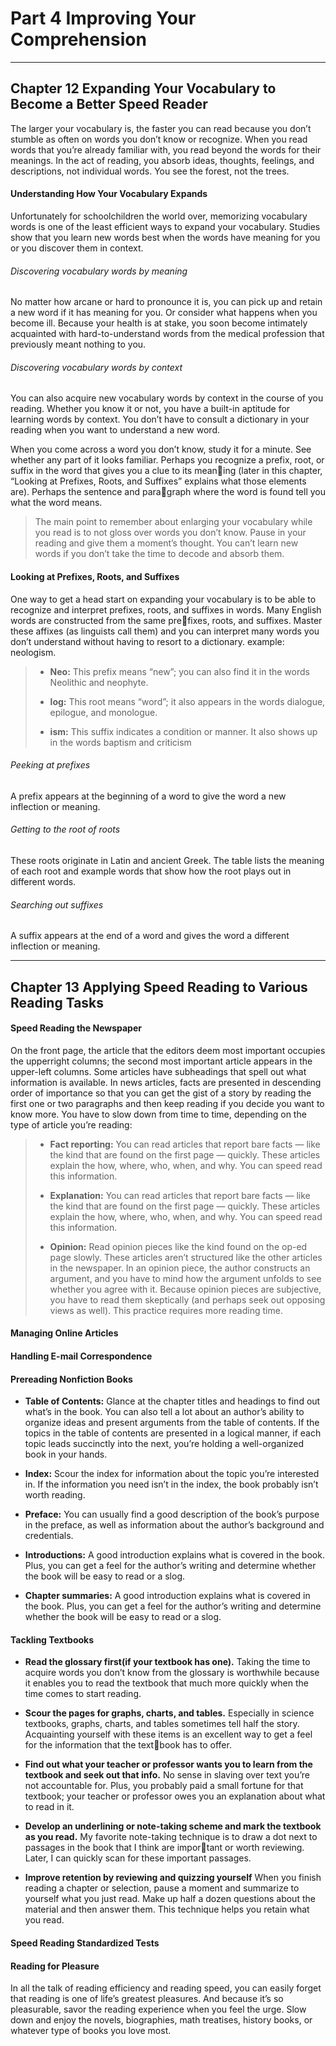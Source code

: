 # Part 4 Improving Your Comprehension

---

## Chapter 12 Expanding Your Vocabulary to Become a Better Speed Reader

The larger your vocabulary is, the faster you can read because you don’t stumble as often on words you don’t know or recognize. When you read words that you’re already familiar with, you read beyond the words for their meanings. In the act of reading, you absorb ideas, thoughts, feelings, and descriptions, not individual words. You see the forest, not the trees.

#### Understanding How Your Vocabulary Expands

Unfortunately for schoolchildren the world over, memorizing vocabulary words is one of the least efficient ways to expand your vocabulary. Studies show that you learn new words best when the words have meaning for you or you discover them in context.

###### Discovering vocabulary words by meaning

No matter how arcane or hard to pronounce it is, you can pick up and retain a new word if it has meaning for you. Or consider what happens when you become ill. Because your health is at stake, you soon become intimately acquainted with hard-to-understand words from the medical profession that previously meant nothing to you.

###### Discovering vocabulary words by context

You can also acquire new vocabulary words by context in the course of you reading. Whether you know it or not, you have a built-in aptitude for learning words by context. You don’t have to consult a dictionary in your reading when you want to understand a new word.

When you come across a word you don’t know, study it for a minute. See whether any part of it looks familiar. Perhaps you recognize a prefix, root, or suffix in the word that gives you a clue to its meaning (later in this chapter, “Looking at Prefixes, Roots, and Suffixes” explains what those elements are). Perhaps the sentence and paragraph where the word is found tell you what the word means.

> The main point to remember about enlarging your vocabulary while you read is to not gloss over words you don’t know. Pause in your reading and give them a moment’s thought. You can’t learn new words if you don’t take the time to decode and absorb them.

#### Looking at Prefixes, Roots, and Suffixes

One way to get a head start on expanding your vocabulary is to be able to recognize and interpret prefixes, roots, and suffixes in words. Many English words are constructed from the same prefixes, roots, and suffixes. Master these affixes (as linguists call them) and you can interpret many words you don’t understand without having to resort to a dictionary. example: neologism.

> - **Neo:** This prefix means “new”; you can also find it in the words Neolithic and neophyte.
> 
> - **log:** This root means “word”; it also appears in the words dialogue, epilogue, and monologue.
> 
> - **ism:** This suffix indicates a condition or manner. It also shows up in the words baptism and criticism

###### Peeking at prefixes

A prefix appears at the beginning of a word to give the word a new inflection or meaning.

###### Getting to the root of roots

These roots originate in Latin and ancient Greek. The table lists the meaning of each root and example words that show how the root plays out in different words.

###### Searching out suffixes

A suffix appears at the end of a word and gives the word a different inflection or meaning.

---

## Chapter 13 Applying Speed Reading to Various Reading Tasks

#### Speed Reading the Newspaper

On the front page, the article that the editors deem most important occupies the upperright columns; the second most important article appears in the upper-left columns. Some articles have subheadings that spell out what information is available. In news articles, facts are presented in descending order of importance so that you can get the gist of a story by reading the first one or two paragraphs and then keep reading if you decide you want to know more. You have to slow down from time to time, depending on the type of article you’re reading:

> - **Fact reporting:** You can read articles that report bare facts — like the kind that are found on the first page — quickly. These articles explain the how, where, who, when, and why. You can speed read this information.
> 
> - **Explanation:** You can read articles that report bare facts — like the kind that are found on the first page — quickly. These articles explain the how, where, who, when, and why. You can speed read this information.
> 
> - **Opinion:** Read opinion pieces like the kind found on the op-ed page slowly. These articles aren’t structured like the other articles in the newspaper. In an opinion piece, the author constructs an argument, and you have to mind how the argument unfolds to see whether you agree with it. Because opinion pieces are subjective, you have to read them skeptically (and perhaps seek out opposing views as well). This practice requires more reading time.

#### Managing Online Articles

#### Handling E-mail Correspondence

#### Prereading Nonfiction Books

- **Table of Contents:** Glance at the chapter titles and headings to find out what’s in the book. You can also tell a lot about an author’s ability to organize ideas and present arguments from the table of contents. If the topics in the table of contents are presented in a logical manner, if each topic leads succinctly into the next, you’re holding a well-organized book in your hands.

- **Index:** Scour the index for information about the topic you’re interested in. If the information you need isn’t in the index, the book probably isn’t worth reading.

- **Preface:** You can usually find a good description of the book’s purpose in the preface, as well as information about the author’s background and credentials.

- **Introductions:** A good introduction explains what is covered in the book. Plus, you can get a feel for the author’s writing and determine whether the book will be easy to read or a slog.

- **Chapter summaries:** A good introduction explains what is covered in the book. Plus, you can get a feel for the author’s writing and determine whether the book will be easy to read or a slog.

#### Tackling Textbooks

- **Read the glossary first(if your textbook has one).** Taking the time to acquire words you don’t know from the glossary is worthwhile because it enables you to read the textbook that much more quickly when the time comes to start reading.

- **Scour the pages for graphs, charts, and tables.** Especially in science textbooks, graphs, charts, and tables sometimes tell half the story. Acquainting yourself with these items is an excellent way to get a feel for the information that the textbook has to offer.

- **Find out what your teacher or professor wants you to learn from the textbook and seek out that info.** No sense in slaving over text you’re not accountable for. Plus, you probably paid a small fortune for that textbook; your teacher or professor owes you an explanation about what to read in it.

- **Develop an underlining or note-taking scheme and mark the textbook as you read.** My favorite note-taking technique is to draw a dot next to passages in the book that I think are important or worth reviewing. Later, I can quickly scan for these important passages.

- **Improve retention by reviewing and quizzing yourself** When you finish reading a chapter or selection, pause a moment and summarize to yourself what you just read. Make up half a dozen questions about the material and then answer them. This technique helps you retain what you read.

#### Speed Reading Standardized Tests

#### Reading for Pleasure

In all the talk of reading efficiency and reading speed, you can easily forget that reading is one of life’s greatest pleasures. And because it’s so pleasurable, savor the reading experience when you feel the urge. Slow down and enjoy the novels, biographies, math treatises, history books, or whatever type of books you love most.

# 
